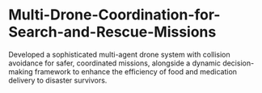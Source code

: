 # Multi-Drone-Coordination-for-Search-and-Rescue-Missions
Developed a sophisticated multi-agent drone system with collision avoidance for safer, coordinated missions, alongside a dynamic decision-making framework to enhance the efficiency of food and medication delivery to disaster survivors. 
